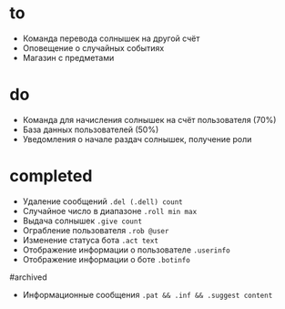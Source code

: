 ﻿# to

* Команда перевода солнышек на другой счёт
* Оповещение о случайных событиях
* Магазин с предметами

# do

* Команда для начисления солнышек на счёт пользователя (70%)
* База данных пользователей (50%)
* Уведомления о начале раздач солнышек, получение роли

# completed

* Удаление сообщений `.del (.dell) count`
* Случайное число в диапазоне `.roll min max`
* Выдача солнышек `.give count`
* Ограбление пользователя `.rob @user`
* Изменение статуса бота `.act text`
* Отображение информации о пользователе `.userinfo`
* Отображение информации о боте `.botinfo`

#archived

* Информационные сообщения `.pat && .inf && .suggest content`